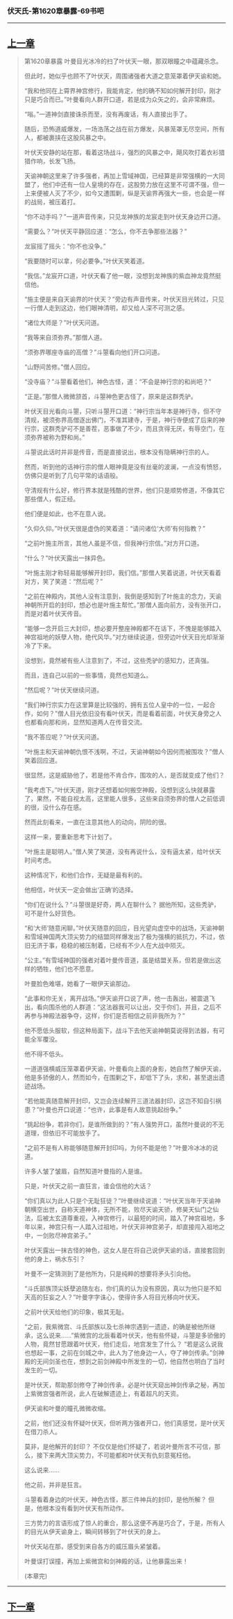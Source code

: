 ### 伏天氏-第1620章暴露-69书吧

--------
[上一章](./f7c61067e9f6acde47675377ca41e559.md)
--------


>
>
>
>第1620章暴露
>叶曼目光冰冷的扫了叶伏天一眼，那双眼瞳之中蕴藏杀念。
>
>但此时，她似乎也顾不了叶伏天，周围诸强者大道之意笼罩着伊天谕和她。
>
>“我和他同在上霄界神宫修行，我能肯定，他的确不知如何解开封印，刚才只是巧合而已。”叶曼看向人群开口道，若是成为众矢之的，会非常麻烦。
>
>“嗡。”一道神剑直接诛杀而至，没有再废话，有人直接出手了。
>
>随后，恐怖道威爆发，一场浩荡之战在前方爆发，风暴笼罩无尽空间，所有人，都被裹挟在这股风暴之中。
>
>叶伏天安静的站在那，看着这场战斗，强烈的风暴之中，飓风吹打着衣衫猎猎作响，长发飞扬。
>
>天谕神朝这里来了许多强者，再加上雪域神国，已经算是非常强横的一大同盟了，他们中还有一位人皇境的存在，这股势力放在这里不可谓不强，但一上来便被人灭了不少，如今又遭围剿，纵是天谕界再强大一些，也会是一样的战局，被压着打。
>
>“你不动手吗？”一道声音传来，只见龙神族的龙宸走到叶伏天身边开口道。
>
>“需要么？”叶伏天平静回应道：“怎么，你不去争那些法器？”
>
>龙宸摇了摇头：“你不也没争。”
>
>“我要随时可以拿，何必要争。”叶伏天笑着道。
>
>“我信。”龙宸开口道，叶伏天看了他一眼，没想到龙神族的紫血神龙竟然挺信他。
>
>“施主便是来自天谕界的叶伏天？”旁边有声音传来，叶伏天目光转过，只见一行僧人走到这边，他们眼神清明，却又给人深不可测之感。
>
>“诸位大师是？”叶伏天问道。
>
>“我等来自须弥界。”那僧人道。
>
>“须弥界哪座寺庙的高僧？”斗曌看向他们开口问道。
>
>“山野间苦修。”僧人回应。
>
>“没寺庙？”斗曌看着他们，神色古怪，道：“不会是神行宗的和尚吧？”
>
>“正是。”那僧人微微颔首，斗曌神色更古怪了，原来是这群秃驴。
>
>叶伏天目光看向斗曌，只听斗曌开口道：“神行宗当年本是神行寺，但不守清规，被须弥界高僧逐出佛门，不准其建寺，于是，神行寺便成了后来的神行宗，这群秃驴可不是善茬，恶事做了不少，而且贪得无厌，有辱空门，在须弥界被称为野和尚。”
>
>斗曌说此话时并非是传音，而是直接说出，根本没有隐瞒神行宗的人。
>
>然而，听到他的话神行宗的僧人眼神竟是没有丝毫的波澜，一点没有愤怒，仿佛只是听到了几句平常的话语般。
>
>守清规有什么好，修行界本就是残酷的世界，他们只是顺势修道，不像其它那些僧人，假正经。
>
>他们便是如此，也不在意人说。
>
>“久仰久仰。”叶伏天很是虚伪的笑着道：“请问诸位‘大师’有何指教？”
>
>“之前叶施主所言，其他人虽是不信，但我神行宗信。”对方开口道。
>
>“什么？”叶伏天露出一抹异色。
>
>“叶施主刚才称轻易能够解开封印，我们信。”那僧人笑着说道，叶伏天看着对方，笑了笑道：“然后呢？”
>
>“之前在神殿内，其他人没有注意到，我倒是感知到了叶施主的念力，天谕神朝所开启的封印，想必也是叶施主帮忙。”那僧人面向前方，没有张开口，而是对着叶伏天传音。
>
>“能够一念开启三大封印，想必要开整座神殿都不在话下，不愧是能够踏入神宫祖地的妖孽人物，绝代风华。”对方继续说道，但旁边叶伏天目光却渐渐冷了下来。
>
>没想到，竟然被有些人注意到了，不过，这些秃驴的感知力，还真强。
>
>而且，连自己以前的一些事情，竟然也知道么。
>
>“然后呢？”叶伏天继续问道。
>
>“我们神行宗实力在这里算是比较强的，拥有五位人皇中的一位，一起合作，如何？”僧人目光依旧没有看叶伏天，而是看着前面，叶伏天身旁之人也都看向那和尚，显然知道两人在传音交流。
>
>“我不答应呢？”叶伏天问道。
>
>“叶施主和天谕神朝仇恨不浅啊，不过，天谕神朝如今因何而被围攻？”僧人笑着回应道。
>
>很显然，这是威胁他了，若是他不肯合作，围攻的人，是否就变成了他们？
>
>“我考虑下。”叶伏天道，刚才还想着如何搬空神殿，没想到这么快就暴露了，果然，不能自视太高，这里能人很多，这些来自须弥界的僧人之前低调的很，没什么存在感。
>
>然而此刻看来，一直在注意其他人的动向，阴险的很。
>
>这样一来，要重新思考下计划了。
>
>“叶施主是聪明人。”僧人笑了笑道，没有再说什么，没有逼太紧，给叶伏天时间考虑。
>
>这种情况下，和他们合作，无疑是最有利的。
>
>他相信，叶伏天一定会做出‘正确’的选择。
>
>“你们在说什么？”斗曌很是好奇，两人在聊什么？
>据他所知，这些秃驴，可不是什么好货色。
>
>“和‘大师’随意闲聊。”叶伏天随意的回应，目光望向虚空中的战场，天谕神朝和雪域神国两大顶尖势力的结盟同样爆发出了极为强横的抵抗力，不过，依旧无济于事，稳稳的被压制着，已经有不少人在大战中陨灭。
>
>“公主。”有雪域神国的强者对着叶曼传音道，虽是结盟关系，但若是做出这样的牺牲，他们也不愿意。
>
>叶曼脸色难堪，她看了一眼伊天谕那边。
>
>“此事和你无关，离开战场。”伊天谕开口说了声，他一击轰出，被震退飞出，看向围杀他的人群道：“这法器我可以让出，交于你们，并且，之后不再参与神殿法器争夺，这样，你们是否相信之前非我所为？”
>
>他不愿低头服软，但这种局面下，战斗下去他天谕神朝莫说得到法器，有可能全军覆没。
>
>他不得不低头。
>
>一道道强横威压笼罩着伊天谕，叶曼看向上面的身影，她自然了解伊天谕，他是多骄傲的人，然而如今，在围剿之下，却低下了头，求和，甚至退出遗迹战场。
>
>“若他能真随意解开封印，又岂会连续解开三道法器封印，这岂不知自引祸患？”叶曼也开口说道：“也许，此事是有人故意挑起纷争。”
>
>“挑起纷争，若非你们，是谁所做到的？”有人强势开口，虽然叶曼说的不无道理，但依旧不可能放手了。
>
>“之前不是有人称能够随意解开封印吗，为何不能是他？”叶曼冷冰冰的说道。
>
>许多人皱了皱眉，自然知道叶曼指的人是谁。
>
>只是，叶伏天之前一直狂言，谁会信他的大话？
>
>“你们真以为此人只是个无耻狂徒？”叶曼继续说道：“叶伏天当年于天谕神朝横空出世，自称天道神体，无所不能，败尽天谕天骄，修昊天仙门之仙法，后被太玄道尊重视，入神宫修行，以最短的时间，踏入了神宫祖地，多年以来，神宫只有一人踏入过祖地，叶伏天非神宫弟子，却直接闯入祖地之中，一剑败尽神宫弟子。”
>
>叶伏天露出一抹古怪的神色，这女人是在将自己说伊天谕的话，直接套回到他的身上，祸水东引？
>
>叶曼不一定猜测到了是他所为，只是纯粹的想要将矛头引向他。
>
>“斗氏部族顶尖妖孽追随左右，你们真的认为没有原因，真以为他只是不知天高的狂妄之人？”叶曼字字诛心，使得许多人将目光移向叶伏天。
>
>之前叶伏天给他们的印象，极其无耻。
>
>“之前，我紫微宫、斗氏部族以及七杀神宗遇到一遗迹，的确是被他所继承，这么说来……”紫微宫的北辰看着叶伏天，他有些怀疑，斗曌是多骄傲的人物，竟然甘愿跟着叶伏天，他们走后，地宫发生了什么？
>“若是这么说我也想起一事，之前在剑城之中，此人为了他身边一人，夺了神剑传承。”剑神殿的无间剑圣也在，想到之前剑神殿中所发生的一切，他自然也明白了当时发生的一切。
>
>是叶伏天，帮助那剑修夺了神剑传承，必是叶伏天窥出神剑传承之秘，再加上紫微宫强者所说，此人在破解遗迹上，有着超凡的天资。
>
>伊天谕和叶曼的瞳孔微微收缩。
>
>之前，他们还没有怀疑叶伏天，但听两方强者开口，他们真感觉，是叶伏天在借刀杀人。
>
>莫非，是他解开的封印？
>不仅仅是他们怀疑了，若说叶曼所言不可信，那么，接下来两大顶尖势力，不可能都和叶伏天有仇刻意冤枉他。
>
>这么说来……
>
>他之前，并非是狂言。
>
>斗曌看着身边的叶伏天，神色古怪，那三件神兵的封印，是他所解？
>但是，他根本没有看到叶伏天有所动作。
>
>三方势力的言语形成了惊人的重合，那么这便不再是巧合了，于是，所有人的目光从伊天谕身上，瞬间转移到了叶伏天的身上。
>
>叶伏天站在那，感受到来自各方的威压眉头紧皱着。
>
>叶曼误打误撞，再加上紫微宫和剑神殿的话，让他暴露出来！
>
>(本章完)
>
>

--------
[下一章](./d6370ab5fcb1722194969b5e1a152155.md)
--------
